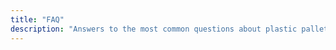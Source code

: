 ```yaml
---
title: "FAQ"
description: "Answers to the most common questions about plastic pallet performance, customization, and logistics."
---
```


